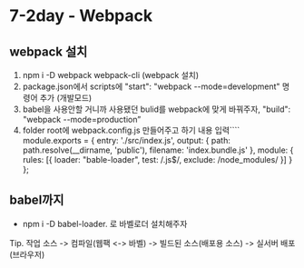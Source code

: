 # 7-2day - Webpack

## webpack 설치
1. npm i -D webpack webpack-cli (webpack 설치)
2. package.json에서 scripts에 "start": "webpack --mode=development" 명령어 추가 (개발모드)
3. babel을 사용안할 거니까 사용됐던 bulid를 webpack에 맞게 바꿔주자, "build": "webpack --mode=production”
4. folder root에 webpack.config.js 만들어주고 하기 내용 입력````
module.exports = {
    entry: './src/index.js',
    output: {
        path: path.resolve(__dirname, 'public'),
        filename: 'index.bundle.js'
    },
    module: {
        rules: [{
            loader: "bable-loader",
            test: /\.js$/,
            exclude: /node_modules/
        }]
    }
};

## babel까지
- npm i -D babel-loader. 로 바벨로더 설치해주자

Tip. 작업 소스 -> 컴파일(웹팩 <-> 바벨) -> 빌드된 소스(배포용 소스) -> 실서버 배포(브라우저)